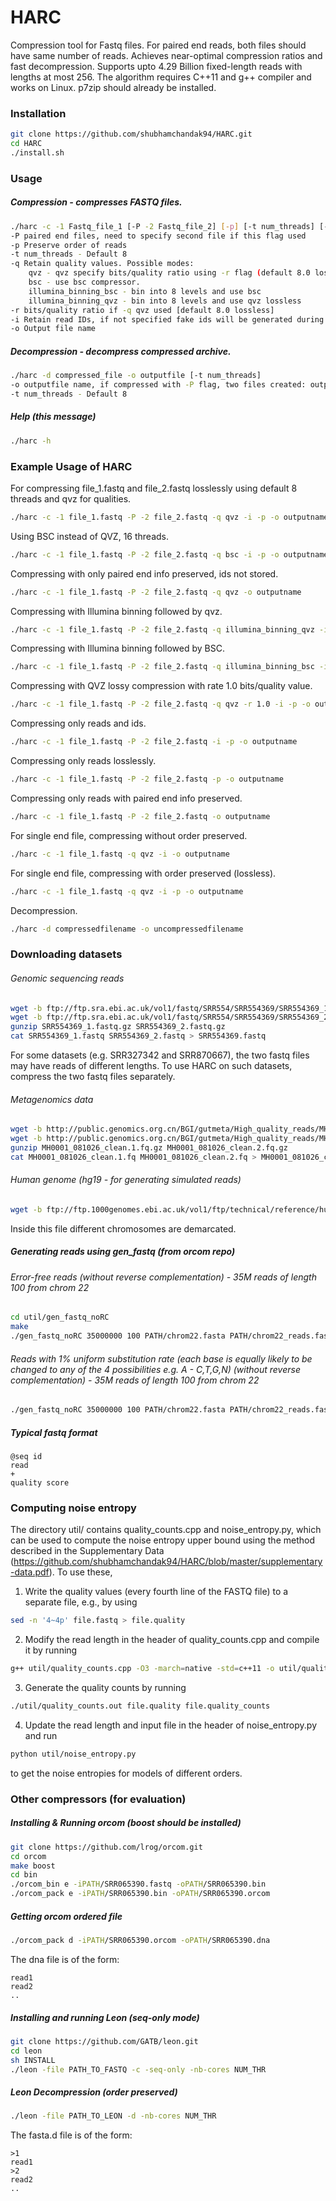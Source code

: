 # HARC

Compression tool for Fastq files. For paired end reads, both files should have same number of reads. Achieves near-optimal compression ratios and fast decompression. Supports upto 4.29 Billion fixed-length reads with lengths at most 256. The algorithm requires C++11 and g++ compiler and works on Linux. p7zip should already be installed.

### Installation
```bash
git clone https://github.com/shubhamchandak94/HARC.git
cd HARC
./install.sh
```

### Usage
##### Compression - compresses FASTQ files.
```bash
./harc -c -1 Fastq_file_1 [-P -2 Fastq_file_2] [-p] [-t num_threads] [-q mode] [-r qvz_ratio] [-i] -o outputfile
-P paired end files, need to specify second file if this flag used
-p Preserve order of reads
-t num_threads - Default 8
-q Retain quality values. Possible modes:
	qvz - qvz specify bits/quality ratio using -r flag (default 8.0 lossless)
	bsc - use bsc compressor. 
	illumina_binning_bsc - bin into 8 levels and use bsc
	illumina_binning_qvz - bin into 8 levels and use qvz lossless
-r bits/quality ratio if -q qvz used [default 8.0 lossless]
-i Retain read IDs, if not specified fake ids will be generated during decompression
-o Output file name
```

##### Decompression - decompress compressed archive.
```bash
./harc -d compressed_file -o outputfile [-t num_threads]
-o outputfile name, if compressed with -P flag, two files created: outputfile.1 and outputfile.2. If quality is not retained, FASTA file is produced.
-t num_threads - Default 8
```

##### Help (this message)
```bash
./harc -h
```

### Example Usage of HARC
For compressing file_1.fastq and file_2.fastq losslessly using default 8 threads and qvz for qualities.
```bash
./harc -c -1 file_1.fastq -P -2 file_2.fastq -q qvz -i -p -o outputname
```
Using BSC instead of QVZ, 16 threads.
```bash
./harc -c -1 file_1.fastq -P -2 file_2.fastq -q bsc -i -p -o outputname -t 16
```
Compressing with only paired end info preserved, ids not stored.
```bash
./harc -c -1 file_1.fastq -P -2 file_2.fastq -q qvz -o outputname
```
Compressing with Illumina binning followed by qvz.
```bash
./harc -c -1 file_1.fastq -P -2 file_2.fastq -q illumina_binning_qvz -i -p -o outputname
```
Compressing with Illumina binning followed by BSC.
```bash
./harc -c -1 file_1.fastq -P -2 file_2.fastq -q illumina_binning_bsc -i -p -o outputname
```
Compressing with QVZ lossy compression with rate 1.0 bits/quality value.
```bash
./harc -c -1 file_1.fastq -P -2 file_2.fastq -q qvz -r 1.0 -i -p -o outputname
```
Compressing only reads and ids.
```bash
./harc -c -1 file_1.fastq -P -2 file_2.fastq -i -p -o outputname
```
Compressing only reads losslessly.
```bash
./harc -c -1 file_1.fastq -P -2 file_2.fastq -p -o outputname
```
Compressing only reads with paired end info preserved.
```bash
./harc -c -1 file_1.fastq -P -2 file_2.fastq -o outputname
```
For single end file, compressing without order preserved.
```bash
./harc -c -1 file_1.fastq -q qvz -i -o outputname
```
For single end file, compressing with order preserved (lossless).
```bash
./harc -c -1 file_1.fastq -q qvz -i -p -o outputname
```
Decompression.
```bash
./harc -d compressedfilename -o uncompressedfilename
```

### Downloading datasets
###### Genomic sequencing reads
```bash
wget -b ftp://ftp.sra.ebi.ac.uk/vol1/fastq/SRR554/SRR554369/SRR554369_1.fastq.gz
wget -b ftp://ftp.sra.ebi.ac.uk/vol1/fastq/SRR554/SRR554369/SRR554369_2.fastq.gz
gunzip SRR554369_1.fastq.gz SRR554369_2.fastq.gz
cat SRR554369_1.fastq SRR554369_2.fastq > SRR554369.fastq
```

For some datasets (e.g. SRR327342 and SRR870667), the two fastq files may have reads of different lengths. To use HARC on such datasets, compress the two fastq files separately.

###### Metagenomics data
```bash
wget -b http://public.genomics.org.cn/BGI/gutmeta/High_quality_reads/MH0001/081026/MH0001_081026_clean.1.fq.gz
wget -b http://public.genomics.org.cn/BGI/gutmeta/High_quality_reads/MH0001/081026/MH0001_081026_clean.2.fq.gz
gunzip MH0001_081026_clean.1.fq.gz MH0001_081026_clean.2.fq.gz
cat MH0001_081026_clean.1.fq MH0001_081026_clean.2.fq > MH0001_081026_clean.fq
```

###### Human genome (hg19 - for generating simulated reads)
```bash
wget -b ftp://ftp.1000genomes.ebi.ac.uk/vol1/ftp/technical/reference/human_g1k_v37.fasta.gz
```

Inside this file different chromosomes are demarcated.

##### Generating reads using gen_fastq (from orcom repo)
###### Error-free reads (without reverse complementation) - 35M reads of length 100 from chrom 22
```bash
cd util/gen_fastq_noRC
make
./gen_fastq_noRC 35000000 100 PATH/chrom22.fasta PATH/chrom22_reads.fastq
```

###### Reads with 1% uniform substitution rate (each base is equally likely to be changed to any of the 4 possibilities e.g. A - C,T,G,N) (without reverse complementation) - 35M reads of length 100 from chrom 22
```bash
./gen_fastq_noRC 35000000 100 PATH/chrom22.fasta PATH/chrom22_reads.fastq -e
```

##### Typical fastq format
```
@seq id
read
+
quality score
```

### Computing noise entropy
The directory util/ contains quality_counts.cpp and noise_entropy.py, which can be used to compute the noise entropy upper bound using the method described in the Supplementary Data (https://github.com/shubhamchandak94/HARC/blob/master/supplementary-data.pdf). To use these, 
1. Write the quality values (every fourth line of the FASTQ file) to a separate file, e.g., by using 
```bash
sed -n '4~4p' file.fastq > file.quality
```
2. Modify the read length in the header of quality_counts.cpp and compile it by running
```bash
g++ util/quality_counts.cpp -O3 -march=native -std=c++11 -o util/quality_counts.out
```
3. Generate the quality counts by running
```bash
./util/quality_counts.out file.quality file.quality_counts
```
4. Update the read length and input file in the header of noise_entropy.py and run 
```bash
python util/noise_entropy.py
``` 
to get the noise entropies for models of different orders.

### Other compressors (for evaluation)

##### Installing & Running orcom (boost should be installed)
```bash
git clone https://github.com/lrog/orcom.git
cd orcom
make boost
cd bin
./orcom_bin e -iPATH/SRR065390.fastq -oPATH/SRR065390.bin
./orcom_pack e -iPATH/SRR065390.bin -oPATH/SRR065390.orcom
```

##### Getting orcom ordered file
```bash
./orcom_pack d -iPATH/SRR065390.orcom -oPATH/SRR065390.dna
```

The dna file is of the form:
```
read1
read2
..
```

##### Installing and running Leon (seq-only mode)
```bash
git clone https://github.com/GATB/leon.git
cd leon
sh INSTALL
./leon -file PATH_TO_FASTQ -c -seq-only -nb-cores NUM_THR
```

##### Leon Decompression (order preserved)
```bash
./leon -file PATH_TO_LEON -d -nb-cores NUM_THR
```

The fasta.d file is of the form:
```
>1
read1
>2
read2
..
```

<!---

##### Some python packages
```
sudo pip install distance
sudo pip install biopython
sudo pip install joblib
```

##### Running Proposed tool (noiseless)
First set the parameters at the top of the files.
```
g++ reordernoiseless.cpp -std=c++11 -o a.out
./a.out
python encodernoiseless.py
xz -k outfiles
```

##### Running Proposed tool (noisy)
First set the parameters at the top of the files.
```
g++ reordernoisy.cpp -std=c++11 -o a.out
./a.out
python encodernoisy.py
xz -k outfiles
```

##### Decompressing (noisy)
First set the parameters at the top of the files.
```
python decodernoisy.py
```
##### Using Google sparsehashmap
###### Installing
```
git clone https://github.com/sparsehash/sparsehash.git
cd sparsehash
./configure
sudo make install
```

###### Using
In the code replace 
```cpp
#include<unordered_map>
```
by
```cpp
#include<sparsehash/sparse_hash_map>
```
and replace the data type
```cpp
std::unordered_map<>
```
by
```cpp
google::sparse_hash_map<>
```
There should be no need to change anything else. However note that sparsehashmap does not seem to work with bitset as the index. One way to get around this (if the index length is not too large) is to use the bitset::to_ulong function.
-->

<!--

##### Running Python code
```
python matchsortnoisy8.py
python packernoisy2.py
```
##### Calculating Number of Hard reads
```
grep 0 -o read_flag.txt | wc -l
```

##### Converting Fastq file to dna file (needed for our code)
```
sed -n '2~4p' SRR065390.fastq > SRR065390.dna &
```



##### Removing reads containing 'N' (python code)
```python
fout = open('SRR065390_clean.dna','w')
with open('SRR065390.dna','r') as f:
  for line in f:
     if 'N' not in line:
          fout.write(line)
```


##### Converting dna file to fastq file (with fake seq id and quality scores) (python code)
```python
fout = open('SRR065390_clean.fastq','w')
with open('SRR065390_clean.dna','r') as f:
  for line in f:
    fout.write('@\n'+line+'+\n'+line)
```

##### Calculating Number of Singleton reads (i.e. 00's in the flag file) 
```
tr -cs 0 '\012' < read_flag.txt | awk '/00/{n += length - 1}; END {print n+0}'
```
##### Generating reads using gen_fastq (from orcom repo)
###### Error-free reads (without reverse complementation) - 35M reads of length 100 from chrom 22
```
cd gen_fastq_noRC
make
./gen_fastq_noRC 35000000 100 PATH/chrom22.fasta PATH/chrom22_reads.fastq
```

###### Reads with 1% uniform substitution rate (each base is equally likely to be changed to any of the 4 possibilities e.g. A - C,T,G,N) (without reverse complementation) - 35M reads of length 100 from chrom 22
```
./gen_fastq_noRC 35000000 100 PATH/chrom22.fasta PATH/chrom22_reads.fastq -e
```


##### C++ files
These are the more important files in the C++ folder. For the other files, see comments on top of those files. Note that the noisy files are currently unable to handle reads with N. Also read length is assumed to be constant for all codes.
###### Noiseless and no RC
1. matchsort2.cpp - reordering, parameters - matchlen, maxmatch. Generates outfile with reordered reads.

###### Noisy
1. matchsort3.cpp - v1 reordering described in the report. Tries to find mathces to the current read (no clean reference). Parameters - numdict, dictionary indices, maxmatch, thresh. Generates three files: outfile which has the reordered reads (some of which reverse complemented), outfileRC which has flags (0/1) to tell if the read has been reverse complemented, outfileflag which has the flags (0/1) to tell if the read is matched or not. This information helps packernoisy2_noN.py and packernoisy4_noN.py
2. matchsort6.cpp - has a recovery step after the reordering which tries to place the singleton reads before a matching read. thresh2 is the threshold for this second stage process. Other parameters and output files are same as matchsort3.
3. matchsort7.cpp - v2 reordering described in the report. Uses majority-based reference read for the reordering. Parameters and output files are same as matchsort3

##### Python files
These are the more important files in the python folder. For the other files, see comments on top of those files. Note that the some of the noisy files can handle reads with N. Also read length is assumed to be constant for all codes.
###### Noiseless and no RC
1. matchsort.py - reordering, parameters - matchlen, maxmatch. Generates outfile with reordered reads.
2. packer.py - encoding, takes infile with reordered reads and generates outfile_seq and outfile_flag. Parameter - maxmatch, neg (whether we want to look for matches with opposite shift as well.

###### Noisy for real data
1. matchpacknoisyRC.py - v2 reordering described in the report along with encoding. Uses majority-based reference read for the reordering. Parameters - numdict, dictionary indices, maxmatch, thresh. Directly generates encoding in the form of five files - outfile_seq, outfile_flag, outfile_rev, outfile_noise and outfile_noisepos. Works with reads containing N.
3. packernoisy2.py - encoding for reordered reads as described in report (uses reference). Input - infile containing reordered reads. Parameters - thresh, maxmatch. The reordering should generate the reverse complement flags separately, this does not consider RC. Produces 4 files - outfile_seq, outfile_flag, outfile_noise and outfile_noisepos. The current implementation is slow (due to findmajority function), see packernoisy2_noN.py for faster implementation.
4. packernoisy2_parallel.py - Parallel implementation of packernoisy2.py using joblib library - see comments on top of file. Leaves a blank line in each output file after each thread. Extra parameter - numthreads. Still slower than packernoisy2_noN.py.
5. packernoisy4.py - Similar to packernoisy2.py except to encoding of noise. Instead of storing the noisy base, we store cyclic shift using 1,2,3 or 4 (note that N is also a possibility). See function encodenoise for the exact encoding.

###### Encoders for C++ generated reordering (no reads with N)
1. packernoisy2_noN.py - Similar to packernoisy2.py but can't handle reads with N. Also an extra input file is needed - infile_flag which contains the flags (0/1 - unmatched/matched) produced by the C++ codes (matchsort3,6,7.cpp). Much faster than packernoisy2.py due to the flag file and the better written findmajority function.
2. packernoisy4_noN.py - Similar to packernoisy4.py but can't handle reads with N. Also an extra input file is needed - infile_flag which contains the flags (0/1 - unmatched/matched) produced by the C++ codes (matchsort3,6,7.cpp). Much faster than packernoisy4.py due to the flag file and the better written findmajority function.

###### Reordering for noisy simulated data without RC
1. matchsortnoisy2.py - Similar to v1 reordering described in the report. Tries to find matches to the current read (no clean reference). 4 dictionaries. Parameters - matchlen, maxmatch, thresh. Produces outfile with reordered reads. Works with reads containing N.
2. matchsortnoisy8.py - Similar to v2 reordering described in the report. Tries to find matches to the clean reference. 5 dictionaries. Parameters - matchlen, maxmatch, thresh. Produces outfile with reordered reads. Works with reads containing N.
-->
